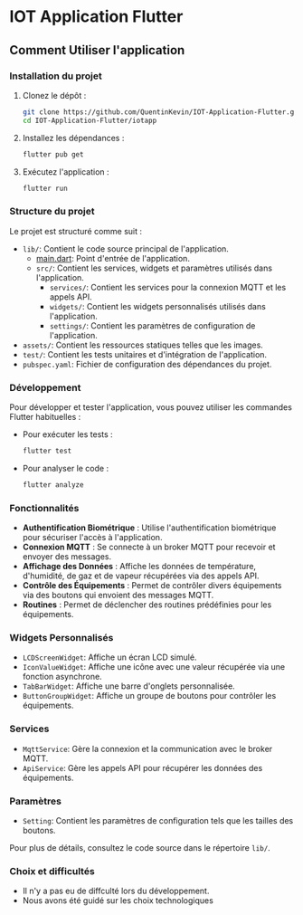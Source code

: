 # IOT Application Flutter

## Comment Utiliser l'application

### Installation du projet

1. Clonez le dépôt :
    ```sh
    git clone https://github.com/QuentinKevin/IOT-Application-Flutter.git
    cd IOT-Application-Flutter/iotapp
    ```

2. Installez les dépendances :
    ```sh
    flutter pub get
    ```

3. Exécutez l'application :
    ```sh
    flutter run
    ```

### Structure du projet

Le projet est structuré comme suit :

- `lib/`: Contient le code source principal de l'application.
  - [main.dart](http://_vscodecontentref_/1): Point d'entrée de l'application.
  - `src/`: Contient les services, widgets et paramètres utilisés dans l'application.
    - `services/`: Contient les services pour la connexion MQTT et les appels API.
    - `widgets/`: Contient les widgets personnalisés utilisés dans l'application.
    - `settings/`: Contient les paramètres de configuration de l'application.
- `assets/`: Contient les ressources statiques telles que les images.
- `test/`: Contient les tests unitaires et d'intégration de l'application.
- `pubspec.yaml`: Fichier de configuration des dépendances du projet.

### Développement

Pour développer et tester l'application, vous pouvez utiliser les commandes Flutter habituelles :

- Pour exécuter les tests :
    ```sh
    flutter test
    ```

- Pour analyser le code :
    ```sh
    flutter analyze
    ```

### Fonctionnalités

- **Authentification Biométrique** : Utilise l'authentification biométrique pour sécuriser l'accès à l'application.
- **Connexion MQTT** : Se connecte à un broker MQTT pour recevoir et envoyer des messages.
- **Affichage des Données** : Affiche les données de température, d'humidité, de gaz et de vapeur récupérées via des appels API.
- **Contrôle des Équipements** : Permet de contrôler divers équipements via des boutons qui envoient des messages MQTT.
- **Routines** : Permet de déclencher des routines prédéfinies pour les équipements.

### Widgets Personnalisés

- `LCDScreenWidget`: Affiche un écran LCD simulé.
- `IconValueWidget`: Affiche une icône avec une valeur récupérée via une fonction asynchrone.
- `TabBarWidget`: Affiche une barre d'onglets personnalisée.
- `ButtonGroupWidget`: Affiche un groupe de boutons pour contrôler les équipements.

### Services

- `MqttService`: Gère la connexion et la communication avec le broker MQTT.
- `ApiService`: Gère les appels API pour récupérer les données des équipements.

### Paramètres

- `Setting`: Contient les paramètres de configuration tels que les tailles des boutons.

Pour plus de détails, consultez le code source dans le répertoire `lib/`.

### Choix et difficultés

 - Il n'y a pas eu de diffculté lors du développement.
 - Nous avons été guidé sur les choix technologiques
